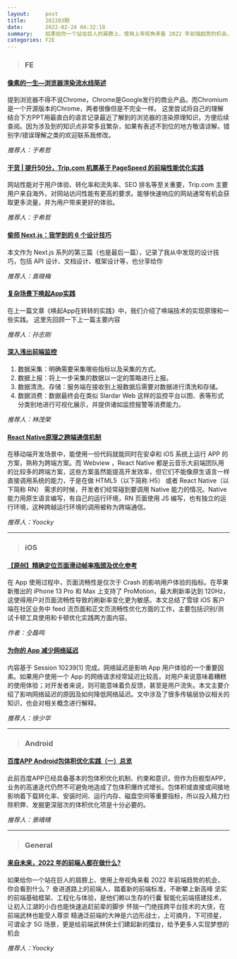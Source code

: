 ```yaml
---
layout:     post
title:      202203期
date:       2022-02-24 04:32:18
summary:    如果给你一个站在巨人的肩膀上、使用上帝视角来看 2022 年前端趋势的机会，你会看到什么？奋进道路上的前端人，踏着新的前端标准，不断攀上新高峰坚实的前端基础框架、工程化与体验，是他们赖以生存的行囊。智能化前端搭建技术，让初入江湖的小白也能快速追赶前辈的脚步。怀揣一门绝技跨平台技术的大侠，在前端武林也能受人尊崇。精通泛前端的大神是六边形战士，上可摘月，下可捞星，可谓全才。5G 场景，更是给前端武林侠士们建起新的擂台，给予更多人实现梦想的机会。
categories: F2E
---
```



> ### FE

#### [像素的一生—浏览器渲染流水线简述](https://mp.weixin.qq.com/s/-VIpnfzHZy5fYwI9PECayQ)

提到浏览器不得不说Chrome，Chrome是Google发行的商业产品，而Chromium是一个开源版本的Chrome，两者很像但是不完全一样。
这里尝试将自己的理解结合下方PPT用最直白的语言记录最近了解到的浏览器的渲染原理知识，方便后续查阅。因为涉及到的知识点非常多且繁杂，如果有表述不到位的地方敬请谅解，错别字/错误理解之类的欢迎联系我修改。

*推荐人：于希哲*

#### [干货 | 提升50分，Trip.com 机票基于 PageSpeed 的前端性能优化实践](https://mp.weixin.qq.com/s/PEjIyPqupnf-nDFJdvQPxg)

网站性能对于用户体验、转化率和流失率、SEO 排名等至关重要，Trip.com 主要用户来自海外，对网站访问性能有更高的要求。能够快速响应的网站通常有机会获取更多流量，并为用户带来更好的体验。

*推荐人：于希哲*

#### [偷师 Next.js：我学到的 6 个设计技巧](https://cloud.tencent.com/developer/article/1771835)

本文作为 Next.js 系列的第三篇（也是最后一篇），记录了我从中发现的设计技巧，包括 API 设计、文档设计、框架设计等，也分享给你​

*推荐人：袁晓梅*


#### [复杂场景下唤起App实践](https://juejin.cn/post/7039974294926917640)

在上一篇文章《唤起App在转转的实践》中，我们介绍了唤端技术的实现原理和一些实践。
这里先回顾一下上一篇主要内容

*推荐人：孙志刚*


#### [深入浅出前端监控](https://mp.weixin.qq.com/s/oMwafb2Xu9lbBFMXxA7JkQ)

1. 数据采集：明确需要采集哪些指标以及采集的方式。
2. 数据上报：将上一步采集的数据以一定的策略进行上报。
3. 数据清洗、存储：服务端在接收到上报数据后需要对数据进行清洗和存储。
4. 数据消费：数据最终会在类似 Slardar Web 这样的监控平台以图、表等形式分类别地进行可视化展示，并提供诸如监控报警等消费能力。

*推荐人：林茂荣*

#### [React Native原理之跨端通信机制](https://mp.weixin.qq.com/s/8R9S4C5Av5-C09wC7Cjzgw)

在移动端开发场景中，能使用一份代码就能同时在安卓和 iOS 系统上运行 APP 的方案，熟称为跨端方案。而 Webview ，React Native 都是云音乐大前端团队用的比较多的跨端方案，这些方案虽然能提高开发效率，但它们不能像原生语言一样直接调用系统的能力，于是在做 HTML5（以下简称 H5） 或者 React Native（以下简称 RN） 需求的时候，开发者们经常碰到要调用 Native 能力的情况。Native 能力用原生语言编写，有自己的运行环境，RN 页面使用 JS 编写，也有独立的运行环境，这种跨越运行环境的调用被称为跨端通信。

*推荐人：Yoocky*

---

> ### iOS

#### [【原创】精确定位页面滑动帧率瓶颈及优化参考](https://juejin.cn/post/7077812846217658381)

在 App 使用过程中，页面流畅性是仅次于 Crash 的影响用户体验的指标。在苹果新推出的 iPhone 13 Pro 和 Max 上支持了 ProMotion，最大刷新率达到 120Hz，这使得用户对页面流畅性导致的刷新率变化更为敏感。本文总结了雪球 iOS 客户端在社区业务中 feed 流页面和正文页流畅性优化方面的工作，主要包括识别/测试卡顿工具使用和卡顿优化实践两方面内容。

*作者：仝磊鸣*

#### [为你的 App 减少网络延迟](https://mp.weixin.qq.com/s/F6Yfbqio50OyAzCntNEmXg)

内容基于 Session 10239[1] 完成。网络延迟是影响 App 用户体验的一个重要因素。如果用户使用一个 App 的网络请求经常延迟比较高，对用户来说意味着糟糕的使用体验；对开发者来说，则可能意味着负反馈，甚至是用户流失。本文主要介绍了影响网络延迟的原因及如何降低网络延迟。文中涉及了很多传输层协议相关的知识，也会对相关概念进行解释。

*推荐人：徐少华*

---

> ### Android


#### [百度APP Android包体积优化实践（一）总览](https://mp.weixin.qq.com/s/PrHvFczQzOzbbnnbMb4PVg)

此前百度APP已经具备基本的包体积优化机制、约束和意识，但作为巨舰型APP，业务的高速迭代仍然不可避免地造成了包体积爆炸式增长。包体积或直接或间接地影响着下载转化率、安装时间、运行内存、磁盘空间等重要指标，所以投入精力扫除积弊、发掘更深层次的体积优化项是十分必要的。

*推荐人：景晴晴*

---

> ### General


#### [来自未来，2022 年的前端人都在做什么?](https://mp.weixin.qq.com/s/triP_hXILSWq37DIGz4VNgQ)

如果给你一个站在巨人的肩膀上、使用上帝视角来看 2022 年前端趋势的机会，你会看到什么？
奋进道路上的前端人，踏着新的前端标准，不断攀上新高峰
坚实的前端基础框架、工程化与体验，是他们赖以生存的行囊
智能化前端搭建技术，让初入江湖的小白也能快速追赶前辈的脚步
怀揣一门绝技跨平台技术的大侠，在前端武林也能受人尊崇
精通泛前端的大神是六边形战士，上可摘月，下可捞星，可谓全才
5G 场景，更是给前端武林侠士们建起新的擂台，给予更多人实现梦想的机会

*推荐人：Yoocky*

